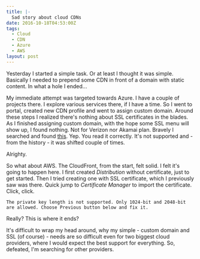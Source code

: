 ```yaml
---
title: |-
  Sad story about cloud CDNs
date: 2016-10-18T04:53:00Z
tags:
  - Cloud
  - CDN
  - Azure
  - AWS
layout: post
---
```

Yesterday I started a simple task. Or at least I thought it was simple. Basically I needed to prepend some CDN in front of a domain with static content. In what a hole I ended... 

<!-- excerpt -->

My immediate attempt was targeted towards Azure. I have a couple of projects there. I explore various services there, if I have a time. So I went to portal, created new CDN profile and went to assign custom domain. Around these steps I realized there's nothing about SSL certificates in the blades. As I finished assigning custom domain, with the hope some SSL menu will show up, I found nothing. Not for Verizon nor Akamai plan. Bravely I searched and found [this][1]. Yep. You read it correctly. It's not supported and - from the history - it was shifted couple of times.

Alrighty.

So what about AWS. The CloudFront, from the start, felt solid. I felt it's going to happen here. I first created _Distribution_ without certificate, just to get started. Then I tried creating one with SSL certificate, which I previously saw was there. Quick jump to _Certificate Manager_ to import the certificate. Click, click. 

```text
The private key length is not supported. Only 1024-bit and 2048-bit are allowed. Choose Previous button below and fix it.
```

Really? This is where it ends?

It's difficult to wrap my head around, why my simple - custom domain and SSL (of course) - needs are so difficult even for two biggest cloud providers, where I would expect the best support for everything. So, defeated, I'm searching for other providers. 

[1]: https://feedback.azure.com/forums/169397-cdn/suggestions/1332683-allow-https-for-custom-cdn-domain-names